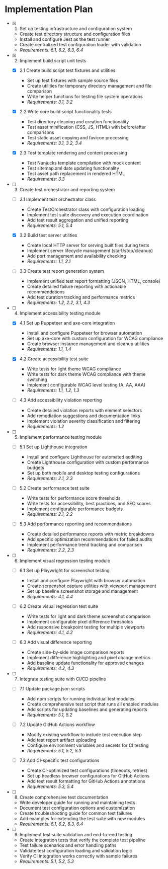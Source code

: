 # Implementation Plan

- [x] 1. Set up testing infrastructure and configuration system
  - Create test directory structure and configuration files
  - Install and configure Jest as the test runner
  - Create centralized test configuration loader with validation
  - _Requirements: 6.1, 6.2, 6.3, 6.4_

- [x] 2. Implement build script unit tests
  - [x] 2.1 Create build script test fixtures and utilities
    - Set up test fixtures with sample source files
    - Create utilities for temporary directory management and file comparison
    - Write helper functions for testing file system operations
    - _Requirements: 3.1, 3.2_

  - [x] 2.2 Write core build script functionality tests
    - Test directory cleaning and creation functionality
    - Test asset minification (CSS, JS, HTML) with before/after comparisons
    - Test static asset copying and favicon processing
    - _Requirements: 3.1, 3.2, 3.4_

  - [x] 2.3 Test template rendering and content processing
    - Test Nunjucks template compilation with mock content
    - Test sitemap.xml date updating functionality
    - Test asset path replacement in rendered HTML
    - _Requirements: 3.3_

- [ ] 3. Create test orchestrator and reporting system
  - [ ] 3.1 Implement test orchestrator class
    - Create TestOrchestrator class with configuration loading
    - Implement test suite discovery and execution coordination
    - Add test result aggregation and unified reporting
    - _Requirements: 5.1, 5.4_

  - [x] 3.2 Build test server utilities
    - Create local HTTP server for serving built files during tests
    - Implement server lifecycle management (start/stop/cleanup)
    - Add port management and availability checking
    - _Requirements: 1.1, 2.1_

  - [ ] 3.3 Create test report generation system
    - Implement unified test report formatting (JSON, HTML, console)
    - Create detailed failure reporting with actionable recommendations
    - Add test duration tracking and performance metrics
    - _Requirements: 1.2, 2.2, 3.1, 4.3_

- [ ] 4. Implement accessibility testing module
  - [x] 4.1 Set up Puppeteer and axe-core integration
    - Install and configure Puppeteer for browser automation
    - Set up axe-core with custom configuration for WCAG compliance
    - Create browser instance management and cleanup utilities
    - _Requirements: 1.1, 1.4_

  - [x] 4.2 Create accessibility test suite
    - Write tests for light theme WCAG compliance
    - Write tests for dark theme WCAG compliance with theme switching
    - Implement configurable WCAG level testing (A, AA, AAA)
    - _Requirements: 1.1, 1.2, 1.3_

  - [ ] 4.3 Add accessibility violation reporting
    - Create detailed violation reports with element selectors
    - Add remediation suggestions and documentation links
    - Implement violation severity classification and filtering
    - _Requirements: 1.2_

- [ ] 5. Implement performance testing module
  - [ ] 5.1 Set up Lighthouse integration
    - Install and configure Lighthouse for automated auditing
    - Create Lighthouse configuration with custom performance budgets
    - Set up both mobile and desktop testing configurations
    - _Requirements: 2.1, 2.3_

  - [ ] 5.2 Create performance test suite
    - Write tests for performance score thresholds
    - Write tests for accessibility, best practices, and SEO scores
    - Implement configurable performance budgets
    - _Requirements: 2.1, 2.2_

  - [ ] 5.3 Add performance reporting and recommendations
    - Create detailed performance reports with metric breakdowns
    - Add specific optimization recommendations for failed audits
    - Implement performance trend tracking and comparison
    - _Requirements: 2.2, 2.3_

- [ ] 6. Implement visual regression testing module
  - [ ] 6.1 Set up Playwright for screenshot testing
    - Install and configure Playwright with browser automation
    - Create screenshot capture utilities with viewport management
    - Set up baseline screenshot storage and management
    - _Requirements: 4.1, 4.4_

  - [ ] 6.2 Create visual regression test suite
    - Write tests for light and dark theme screenshot comparison
    - Implement configurable pixel difference thresholds
    - Add responsive breakpoint testing for multiple viewports
    - _Requirements: 4.1, 4.2_

  - [ ] 6.3 Add visual difference reporting
    - Create side-by-side image comparison reports
    - Implement difference highlighting and pixel change metrics
    - Add baseline update functionality for approved changes
    - _Requirements: 4.2, 4.3_

- [ ] 7. Integrate testing suite with CI/CD pipeline
  - [ ] 7.1 Update package.json scripts
    - Add npm scripts for running individual test modules
    - Create comprehensive test script that runs all enabled modules
    - Add scripts for updating baselines and generating reports
    - _Requirements: 5.1, 5.2_

  - [ ] 7.2 Update GitHub Actions workflow
    - Modify existing workflow to include test execution step
    - Add test report artifact uploading
    - Configure environment variables and secrets for CI testing
    - _Requirements: 5.1, 5.2, 5.3_

  - [ ] 7.3 Add CI-specific test configurations
    - Create CI-optimized test configurations (timeouts, retries)
    - Set up headless browser configurations for GitHub Actions
    - Add test result formatting for GitHub Actions annotations
    - _Requirements: 5.3, 5.4_

- [ ] 8. Create comprehensive test documentation
  - Write developer guide for running and maintaining tests
  - Document test configuration options and customization
  - Create troubleshooting guide for common test failures
  - Add examples for extending the test suite with new modules
  - _Requirements: 6.1, 6.2, 6.3, 6.4_

- [ ] 9. Implement test suite validation and end-to-end testing
  - Create integration tests that verify the complete test pipeline
  - Test failure scenarios and error handling paths
  - Validate test configuration loading and validation logic
  - Verify CI integration works correctly with sample failures
  - _Requirements: 5.1, 5.2, 5.3_
